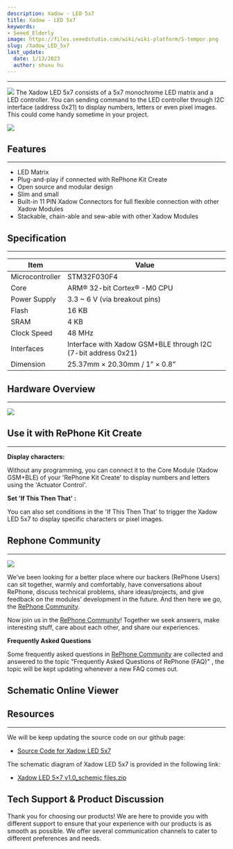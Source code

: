 ```yaml
---
description: Xadow - LED 5x7
title: Xadow - LED 5x7
keywords:
- Seeed_Elderly
image: https://files.seeedstudio.com/wiki/wiki-platform/S-tempor.png
slug: /Xadow_LED_5x7
last_update:
  date: 1/13/2023
  author: shuxu hu
---
```


---
![](https://files.seeedstudio.com/wiki/Xadow_LED_5x7/images/Xadow_LED_5x7.JPG)
The Xadow LED 5x7 consists of a 5x7 monochrome LED matrix and a LED controller. You can sending command to the LED controller through I2C interface (address 0x21) to display numbers, letters or even pixel images. This could come handy sometime in your project.

[![](https://files.seeedstudio.com/wiki/Xadow_LED_5x7/images/300px-Get_One_Now_Banner.png)](https://www.seeedstudio.com/Xadow-LED-5-x-7-p-2561.html)

## Features
---
- LED Matrix
- Plug-and-play if connected with RePhone Kit Create
- Open source and modular design
- Slim and small
- Built-in 11 PIN Xadow Connectors for full flexible connection with other Xadow Modules
- Stackable, chain-able and sew-able with other Xadow Modules

## Specification
---
|Item|Value|
|---|---|
|Microcontroller|	STM32F030F4
|Core|	ARM® 32-bit Cortex® -M0 CPU
|Power Supply|	3.3 ~ 6 V (via breakout pins)
|Flash|	16 KB
|SRAM	|4 KB
|Clock Speed|	48 MHz
|Interfaces|	Interface with Xadow GSM+BLE through I2C (7-bit address 0x21)
|Dimension|	25.37mm × 20.30mm / 1” × 0.8”


## Hardware Overview
---
![](https://files.seeedstudio.com/wiki/Xadow_LED_5x7/images/800px-Xadow_LED_5x7.png)

## Use it with RePhone Kit Create
---
**Display characters:**

 Without any programming, you can connect it to the Core Module (Xadow GSM+BLE) of your 'RePhone Kit Create' to display numbers and letters using the 'Actuator Control'.

**Set 'If This Then That' :**

 You can also set conditions in the 'If This Then That' to trigger the Xadow LED 5x7 to display specific characters or pixel images.


## Rephone Community
---
[![](https://files.seeedstudio.com/wiki/Xadow_LED_5x7/images/300px-RePhone_Community-2.png)](https://community.seeedstudio.com/discover.html?t=RePhone)

 We’ve been looking for a better place where our backers (RePhone Users) can sit together, warmly and comfortably, have conversations about RePhone, discuss technical problems, share ideas/projects, and give feedback on the modules’ development in the future. And then here we go, the [RePhone Community](https://community.seeedstudio.com/discover.html?t=RePhone).

 Now join us in the [RePhone Community](https://community.seeedstudio.com/discover.html?t=RePhone)! Together we seek answers, make interesting stuff, care about each other, and share our experiences.

 **Frequently Asked Questions**

 Some frequently asked questions in [RePhone Community](https://community.seeedstudio.com/discover.html?t=RePhone) are collected and answered to the topic "Frequently Asked Questions of RePhone (FAQ)" , the topic will be kept updating whenever a new FAQ comes out.


## Schematic Online Viewer
<div className="altium-ecad-viewer" data-project-src="https://files.seeedstudio.com/wiki/Xadow_LED_5x7/res/202000746_PCBA%3BXadow%20LED%205%C3%977%20v1.0_schemic%20files.zip" style={{borderRadius: '0px 0px 4px 4px', height: 500, borderStyle: 'solid', borderWidth: 1, borderColor: 'rgb(241, 241, 241)', overflow: 'hidden', maxWidth: 1280, maxHeight: 700, boxSizing: 'border-box'}}>
</div>


## Resources
---
We will be keep updating the source code on our github page:

- [Source Code for Xadow LED 5x7](https://github.com/WayenWeng/Xadow_LED_5x7/)

The schematic diagram of Xadow LED 5x7 is provided in the following link:

- [Xadow LED 5×7 v1.0_schemic files.zip](https://files.seeedstudio.com/wiki/Xadow_LED_5x7/res/202000746_PCBA%3BXadow%20LED%205%C3%977%20v1.0_schemic%20files.zip)

## Tech Support & Product Discussion

Thank you for choosing our products! We are here to provide you with different support to ensure that your experience with our products is as smooth as possible. We offer several communication channels to cater to different preferences and needs.

<div class="button_tech_support_container">
<a href="https://forum.seeedstudio.com/" class="button_forum"></a> 
<a href="https://www.seeedstudio.com/contacts" class="button_email"></a>
</div>

<div class="button_tech_support_container">
<a href="https://discord.gg/eWkprNDMU7" class="button_discord"></a> 
<a href="https://github.com/Seeed-Studio/wiki-documents/discussions/69" class="button_discussion"></a>
</div>
